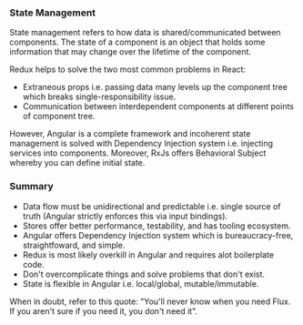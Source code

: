 ### State Management

State management refers to how data is shared/communicated between components. The state of a component is an object that holds some information that may change over the lifetime of the component.

Redux helps to solve the two most common problems in React:

-   Extraneous props i.e. passing data many levels up the component tree which breaks single-responsibility issue.
-   Communication between interdependent components at different points of component tree.

However, Angular is a complete framework and incoherent state management is solved with Dependency Injection system i.e. injecting services into components. Moreover, RxJs offers Behavioral Subject whereby you can define initial state.

### Summary

-   Data flow must be unidirectional and predictable i.e. single source of truth (Angular strictly enforces this via input bindings).
-   Stores offer better performance, testability, and has tooling ecosystem.
-   Angular offers Dependency Injection system which is bureaucracy-free, straightfoward, and simple.
-   Redux is most likely overkill in Angular and requires alot boilerplate code.
-   Don't overcomplicate things and solve problems that don't exist.
-   State is flexible in Angular i.e. local/global, mutable/immutable.

When in doubt, refer to this quote: "You'll never know when you need Flux. If you aren't sure if you need it, you don't need it".
